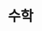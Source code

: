 ---
layout: list
title: 수학
slug: 수학
menu: true
submenu: false
order: 6
description: >
  수학 기본 이론
---